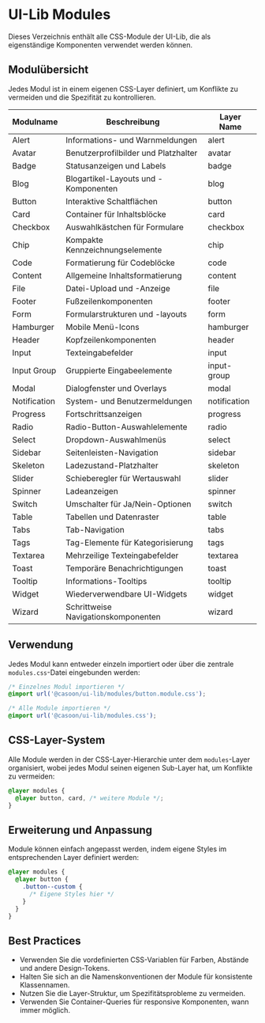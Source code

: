 # UI-Lib Modules

Dieses Verzeichnis enthält alle CSS-Module der UI-Lib, die als eigenständige Komponenten verwendet werden können.

## Modulübersicht

Jedes Modul ist in einem eigenen CSS-Layer definiert, um Konflikte zu vermeiden und die Spezifität zu kontrollieren.

| Modulname | Beschreibung | Layer Name |
|-----------|--------------|------------|
| Alert | Informations- und Warnmeldungen | alert |
| Avatar | Benutzerprofilbilder und Platzhalter | avatar |
| Badge | Statusanzeigen und Labels | badge |
| Blog | Blogartikel-Layouts und -Komponenten | blog |
| Button | Interaktive Schaltflächen | button |
| Card | Container für Inhaltsblöcke | card |
| Checkbox | Auswahlkästchen für Formulare | checkbox |
| Chip | Kompakte Kennzeichnungselemente | chip |
| Code | Formatierung für Codeblöcke | code |
| Content | Allgemeine Inhaltsformatierung | content |
| File | Datei-Upload und -Anzeige | file |
| Footer | Fußzeilenkomponenten | footer |
| Form | Formularstrukturen und -layouts | form |
| Hamburger | Mobile Menü-Icons | hamburger |
| Header | Kopfzeilenkomponenten | header |
| Input | Texteingabefelder | input |
| Input Group | Gruppierte Eingabeelemente | input-group |
| Modal | Dialogfenster und Overlays | modal |
| Notification | System- und Benutzermeldungen | notification |
| Progress | Fortschrittsanzeigen | progress |
| Radio | Radio-Button-Auswahlelemente | radio |
| Select | Dropdown-Auswahlmenüs | select |
| Sidebar | Seitenleisten-Navigation | sidebar |
| Skeleton | Ladezustand-Platzhalter | skeleton |
| Slider | Schieberegler für Wertauswahl | slider |
| Spinner | Ladeanzeigen | spinner |
| Switch | Umschalter für Ja/Nein-Optionen | switch |
| Table | Tabellen und Datenraster | table |
| Tabs | Tab-Navigation | tabs |
| Tags | Tag-Elemente für Kategorisierung | tags |
| Textarea | Mehrzeilige Texteingabefelder | textarea |
| Toast | Temporäre Benachrichtigungen | toast |
| Tooltip | Informations-Tooltips | tooltip |
| Widget | Wiederverwendbare UI-Widgets | widget |
| Wizard | Schrittweise Navigationskomponenten | wizard |

## Verwendung

Jedes Modul kann entweder einzeln importiert oder über die zentrale `modules.css`-Datei eingebunden werden:

```css
/* Einzelnes Modul importieren */
@import url('@casoon/ui-lib/modules/button.module.css');

/* Alle Module importieren */
@import url('@casoon/ui-lib/modules.css');
```

## CSS-Layer-System

Alle Module werden in der CSS-Layer-Hierarchie unter dem `modules`-Layer organisiert, wobei jedes Modul seinen eigenen Sub-Layer hat, um Konflikte zu vermeiden:

```css
@layer modules {
  @layer button, card, /* weitere Module */;
}
```

## Erweiterung und Anpassung

Module können einfach angepasst werden, indem eigene Styles im entsprechenden Layer definiert werden:

```css
@layer modules {
  @layer button {
    .button--custom {
      /* Eigene Styles hier */
    }
  }
}
```

## Best Practices

- Verwenden Sie die vordefinierten CSS-Variablen für Farben, Abstände und andere Design-Tokens.
- Halten Sie sich an die Namenskonventionen der Module für konsistente Klassennamen.
- Nutzen Sie die Layer-Struktur, um Spezifitätsprobleme zu vermeiden.
- Verwenden Sie Container-Queries für responsive Komponenten, wann immer möglich. 
